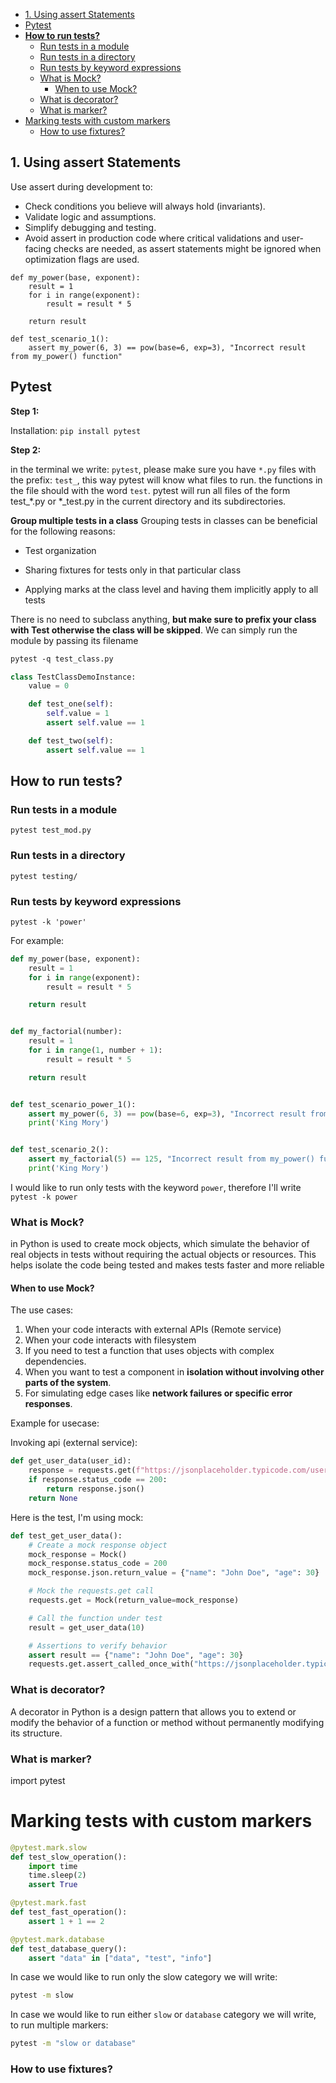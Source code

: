 <!-- TOC -->
  * [1. Using assert Statements](#1-using-assert-statements)
  * [Pytest](#pytest)
  * [**How to run tests?**](#how-to-run-tests)
    * [Run tests in a module](#run-tests-in-a-module)
    * [Run tests in a directory](#run-tests-in-a-directory)
    * [Run tests by keyword expressions](#run-tests-by-keyword-expressions)
    * [What is Mock?](#what-is-mock)
      * [When to use Mock?](#when-to-use-mock)
    * [What is decorator?](#what-is-decorator)
    * [What is marker?](#what-is-marker)
* [Marking tests with custom markers](#marking-tests-with-custom-markers)
    * [How to use fixtures?](#how-to-use-fixtures)
<!-- TOC -->

## 1. Using assert Statements

Use assert during development to:

* Check conditions you believe will always hold (invariants).
* Validate logic and assumptions.
* Simplify debugging and testing.
* Avoid assert in production code where critical validations and user-facing checks are needed, as assert statements
  might be ignored when optimization flags are used.

```pyhton
def my_power(base, exponent):
    result = 1
    for i in range(exponent):
        result = result * 5

    return result

def test_scenario_1():
    assert my_power(6, 3) == pow(base=6, exp=3), "Incorrect result from my_power() function"
```

## Pytest

**Step 1:**

Installation:
`pip install pytest`

**Step 2:**

in the terminal we write: `pytest`, please make sure you have `*.py` files with the prefix: `test_`,
this way pytest will know what files to run.
the functions in the file should with the word `test`.
pytest will run all files of the form test_*.py or *_test.py in the current directory and its subdirectories.

**Group multiple tests in a class**
Grouping tests in classes can be beneficial for the following reasons:

* Test organization

* Sharing fixtures for tests only in that particular class

* Applying marks at the class level and having them implicitly apply to all tests

There is no need to subclass anything, **but make sure to prefix your class with Test otherwise the class will be
skipped**. We can simply run the module by passing its filename

```bashREADME.md
pytest -q test_class.py
```

```python
class TestClassDemoInstance:
    value = 0

    def test_one(self):
        self.value = 1
        assert self.value == 1

    def test_two(self):
        assert self.value == 1
```

## **How to run tests?**

### Run tests in a module

```shell
pytest test_mod.py
```

### Run tests in a directory

```shell
pytest testing/
```

### Run tests by keyword expressions

```shell
pytest -k 'power'
```

For example:

```python
def my_power(base, exponent):
    result = 1
    for i in range(exponent):
        result = result * 5

    return result


def my_factorial(number):
    result = 1
    for i in range(1, number + 1):
        result = result * 5

    return result


def test_scenario_power_1():
    assert my_power(6, 3) == pow(base=6, exp=3), "Incorrect result from my_power() function"
    print('King Mory')


def test_scenario_2():
    assert my_factorial(5) == 125, "Incorrect result from my_power() function"
    print('King Mory')
```

I would like to run only tests with the keyword `power`,
therefore I'll write `pytest -k power`

### What is Mock?

in Python is used to create mock objects, which simulate the behavior of real objects in tests without requiring the
actual objects or resources. This helps isolate the code being tested and makes tests faster and more reliable

#### When to use Mock?

The use cases:

1) When your code interacts with external APIs (Remote service)
2) When your code interacts with filesystem
3) If you need to test a function that uses objects with complex dependencies.
4) When you want to test a component in **isolation without involving other parts of the system**.
5) For simulating edge cases like **network failures or specific error responses**.

Example for usecase:

Invoking api (external service):

```python
def get_user_data(user_id):
    response = requests.get(f"https://jsonplaceholder.typicode.com/users/{user_id}")
    if response.status_code == 200:
        return response.json()
    return None
```

Here is the test, I'm using mock:

```python
def test_get_user_data():
    # Create a mock response object
    mock_response = Mock()
    mock_response.status_code = 200
    mock_response.json.return_value = {"name": "John Doe", "age": 30}

    # Mock the requests.get call
    requests.get = Mock(return_value=mock_response)

    # Call the function under test
    result = get_user_data(10)

    # Assertions to verify behavior
    assert result == {"name": "John Doe", "age": 30}
    requests.get.assert_called_once_with("https://jsonplaceholder.typicode.com/users/10")
```

### What is decorator?

A decorator in Python is a design pattern that allows you to extend or modify the behavior of a function or method
without permanently modifying its structure.

### What is marker?

import pytest

# Marking tests with custom markers

```python
@pytest.mark.slow
def test_slow_operation():
    import time
    time.sleep(2)
    assert True

@pytest.mark.fast
def test_fast_operation():
    assert 1 + 1 == 2

@pytest.mark.database
def test_database_query():
    assert "data" in ["data", "test", "info"]
```

In case we would like to run only the slow category we will write:
```bash
pytest -m slow
```

In case we would like to run either `slow` or `database` category we will write,
to run multiple markers:
```bash
pytest -m "slow or database"
```
### How to use fixtures?




